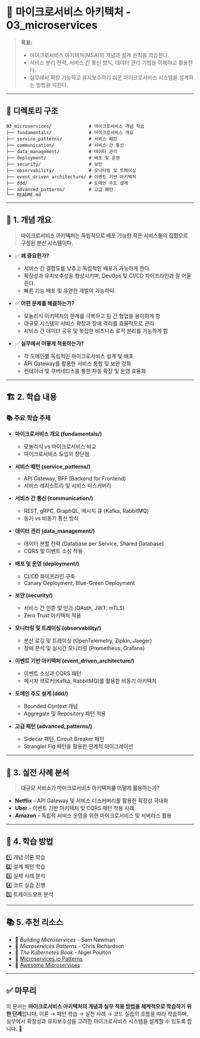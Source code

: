 # 📂 마이크로서비스 아키텍처 - 03_microservices

> **목표:**  
> - 마이크로서비스 아키텍처(MSA)의 개념과 설계 원칙을 학습한다.  
> - 서비스 분리 전략, 서비스 간 통신 방식, 데이터 관리 기법을 이해하고 활용한다.  
> - 실무에서 확장 가능하고 유지보수하기 쉬운 마이크로서비스 시스템을 설계하는 방법을 익힌다.

---

## 📌 **디렉토리 구조**
```
03_microservices/              # 마이크로서비스 개념 학습
├── fundamentals/              # 마이크로서비스 개요
├── service_patterns/          # 서비스 패턴
├── communication/             # 서비스 간 통신
├── data_management/           # 데이터 관리
├── deployment/                # 배포 및 운영
├── security/                  # 보안
├── observability/             # 모니터링 및 트레이싱
├── event_driven_architecture/ # 이벤트 기반 아키텍처
├── ddd/                       # 도메인 주도 설계
├── advanced_patterns/         # 고급 패턴
└── README.md
```

---

## 📖 **1. 개념 개요**
> **마이크로서비스 아키텍처는 독립적으로 배포 가능한 작은 서비스들의 집합으로 구성된 분산 시스템이다.**

- ✅ **왜 중요한가?**  
  - 서비스 간 결합도를 낮추고 독립적인 배포가 가능하게 한다.
  - 확장성과 유지보수성을 향상시키며, DevOps 및 CI/CD 파이프라인과 잘 어울린다.
  - 빠른 기능 배포 및 유연한 개발이 가능하다.

- ✅ **어떤 문제를 해결하는가?**  
  - 모놀리식 아키텍처의 한계를 극복하고 팀 간 협업을 용이하게 함
  - 대규모 시스템의 서비스 확장과 장애 격리를 효율적으로 관리
  - 서비스 간 데이터 공유 및 복잡한 비즈니스 로직 분리를 가능하게 함

- ✅ **실무에서 어떻게 적용하는가?**  
  - 각 도메인별 독립적인 마이크로서비스 설계 및 배포
  - API Gateway를 활용한 서비스 통합 및 보안 강화
  - 컨테이너 및 쿠버네티스를 통한 자동 확장 및 운영 효율화

---

## 🏗 **2. 학습 내용**
### 📚 주요 학습 주제
- **마이크로서비스 개요 (fundamentals/)**
  - 모놀리식 vs 마이크로서비스 비교
  - 마이크로서비스 도입의 장단점

- **서비스 패턴 (service_patterns/)**
  - API Gateway, BFF (Backend for Frontend)
  - 서비스 레지스트리 및 서비스 디스커버리

- **서비스 간 통신 (communication/)**
  - REST, gRPC, GraphQL, 메시지 큐 (Kafka, RabbitMQ)
  - 동기 vs 비동기 통신 방식

- **데이터 관리 (data_management/)**
  - 데이터 분할 전략 (Database per Service, Shared Database)
  - CQRS 및 이벤트 소싱 적용

- **배포 및 운영 (deployment/)**
  - CI/CD 파이프라인 구축
  - Canary Deployment, Blue-Green Deployment

- **보안 (security/)**
  - 서비스 간 인증 및 인가 (OAuth, JWT, mTLS)
  - Zero Trust 아키텍처 적용

- **모니터링 및 트레이싱 (observability/)**
  - 분산 로깅 및 트레이싱 (OpenTelemetry, Zipkin, Jaeger)
  - 장애 분석 및 실시간 모니터링 (Prometheus, Grafana)

- **이벤트 기반 아키텍처 (event_driven_architecture/)**
  - 이벤트 소싱과 CQRS 패턴
  - 메시지 브로커(Kafka, RabbitMQ)를 활용한 비동기 아키텍처

- **도메인 주도 설계 (ddd/)**
  - Bounded Context 개념
  - Aggregate 및 Repository 패턴 적용

- **고급 패턴 (advanced_patterns/)**
  - Sidecar 패턴, Circuit Breaker 패턴
  - Strangler Fig 패턴을 활용한 단계적 마이그레이션

---

## 🚀 **3. 실전 사례 분석**
> **대규모 서비스가 마이크로서비스 아키텍처를 어떻게 활용하는가?**

- **Netflix** - API Gateway 및 서비스 디스커버리를 활용한 확장성 극대화
- **Uber** - 이벤트 기반 아키텍처 및 CQRS 패턴 적용 사례
- **Amazon** - 독립적 서비스 운영을 위한 마이크로서비스 및 서버리스 활용

---

## 🎯 **4. 학습 방법**
1️⃣ 개념 이론 학습  
2️⃣ 설계 패턴 학습  
3️⃣ 실제 사례 분석  
4️⃣ 코드 실습 진행  
5️⃣ 트레이드오프 분석  

---

## 📚 **5. 추천 리소스**
- 📖 _Building Microservices_ - Sam Newman  
- 📖 _Microservices Patterns_ - Chris Richardson  
- 📖 _The Kubernetes Book_ - Nigel Poulton  
- 📌 [Microservices.io Patterns](https://microservices.io/)  
- 📌 [Awesome Microservices](https://github.com/mfornos/awesome-microservices)  

---

## ✅ **마무리**
이 문서는 **마이크로서비스 아키텍처의 개념과 실무 적용 방법을 체계적으로 학습하기 위한 단계**입니다. 
이론 → 패턴 학습 → 실전 사례 → 코드 실습의 흐름을 따라 학습하며, 
실무에서 확장성과 유지보수성을 고려한 마이크로서비스 시스템을 설계할 수 있도록 합니다. 🚀